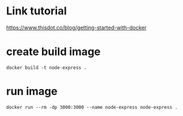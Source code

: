# Link tutorial
https://www.thisdot.co/blog/getting-started-with-docker

# create build image
```shell
docker build -t node-express .
```

# run image
```
docker run --rm -dp 3000:3000 --name node-express node-express .
```

